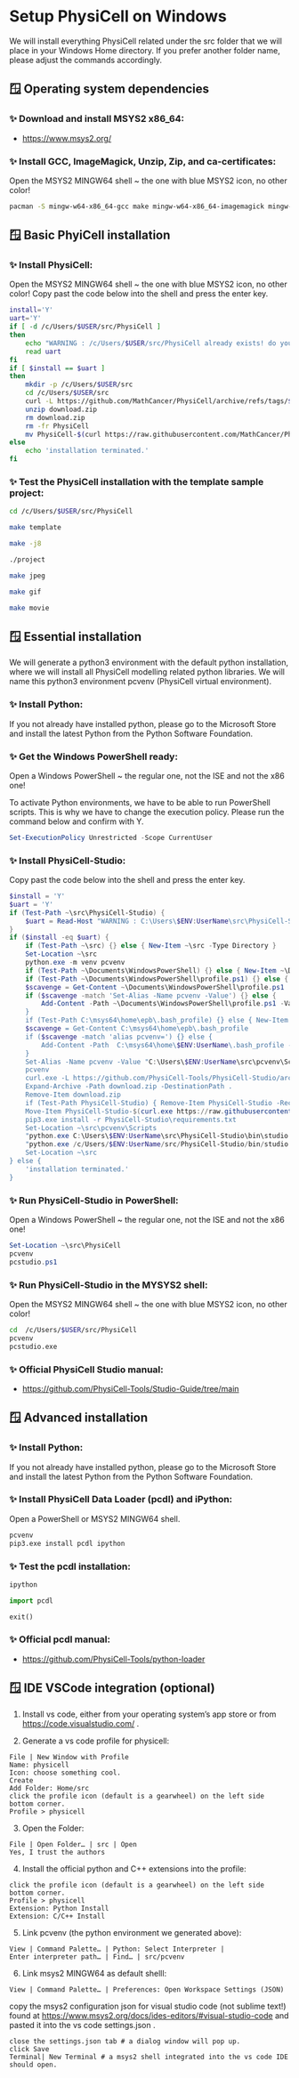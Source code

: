 # Setup PhysiCell on Windows

We will install everything PhysiCell related under the src folder that we will place in your Windows Home directory.
If you prefer another folder name, please adjust the commands accordingly.


## &#x1FA9F; Operating system dependencies

### &#x2728; Download and install MSYS2 x86_64:

+ https://www.msys2.org/

### &#x2728; Install GCC, ImageMagick, Unzip, Zip, and ca-certificates:

Open the MSYS2 MINGW64 shell ~ the one with blue MSYS2 icon, no other color!

```bash
pacman -S mingw-w64-x86_64-gcc make mingw-w64-x86_64-imagemagick mingw-w64-x86_64-ffmpeg unzip zip mingw-w64-x86_64-ca-certificates
```


## &#x1FA9F; Basic PhyiCell installation

### &#x2728; Install PhysiCell:

Open the MSYS2 MINGW64 shell ~ the one with blue MSYS2 icon, no other color!
Copy past the code below into the shell and press the enter key.

```bash
install='Y'
uart='Y'
if [ -d /c/Users/$USER/src/PhysiCell ]
then
    echo "WARNING : /c/Users/$USER/src/PhysiCell already exists! do you wanna re-install? data will be lost! [Y,N]"
    read uart
fi
if [ $install == $uart ]
then
    mkdir -p /c/Users/$USER/src
    cd /c/Users/$USER/src
    curl -L https://github.com/MathCancer/PhysiCell/archive/refs/tags/$(curl https://raw.githubusercontent.com/MathCancer/PhysiCell/master/VERSION.txt).zip > download.zip
    unzip download.zip
    rm download.zip
    rm -fr PhysiCell
    mv PhysiCell-$(curl https://raw.githubusercontent.com/MathCancer/PhysiCell/master/VERSION.txt) PhysiCell
else
    echo 'installation terminated.'
fi
```

### &#x2728; Test the PhysiCell installation with the template sample project:

```bash
cd /c/Users/$USER/src/PhysiCell
```
```bash
make template
```
```bash
make -j8
```
```bash
./project
```
```bash
make jpeg
```
```bash
make gif
```
```bash
make movie
```


## &#x1FA9F; Essential installation

We will generate a python3 environment with the default python installation, where we will install all PhysiCell modelling related python libraries.
We will name this python3 environment pcvenv (PhysiCell virtual environment).

### &#x2728; Install Python:

If you not already have installed python, please go to the Microsoft Store and install the latest Python from the Python Software Foundation.


### &#x2728; Get the Windows PowerShell ready:

Open a Windows PowerShell ~ the regular one, not the ISE and not the x86 one!

To activate Python environments, we have to be able to run PowerShell scripts.
This is why we have to change the execution policy.
Please run the command below and confirm with Y.

```powershell
Set-ExecutionPolicy Unrestricted -Scope CurrentUser
```

### &#x2728; Install PhysiCell-Studio:

Copy past the code below into the shell and press the enter key.

```powershell
$install = 'Y'
$uart = 'Y'
if (Test-Path ~\src\PhysiCell-Studio) {
    $uart = Read-Host "WARNING : C:\Users\$ENV:UserName\src\PhysiCell-Studio already exists! do you wanna re-install? data will be lost! [Y,N]"
}
if ($install -eq $uart) {
    if (Test-Path ~\src) {} else { New-Item ~\src -Type Directory }
    Set-Location ~\src
    python.exe -m venv pcvenv
    if (Test-Path ~\Documents\WindowsPowerShell) {} else { New-Item ~\Documents\WindowsPowerShell -Type Directory }
    if (Test-Path ~\Documents\WindowsPowerShell\profile.ps1) {} else { New-Item ~\Documents\WindowsPowerShell\profile.ps1 -Type File }
    $scavenge = Get-Content ~\Documents\WindowsPowerShell\profile.ps1
    if ($scavenge -match 'Set-Alias -Name pcvenv -Value') {} else {
        Add-Content -Path ~\Documents\WindowsPowerShell\profile.ps1 -Value "Set-Alias -Name pcvenv -Value ""C:\Users\$ENV:UserName\src\pcvenv\Scripts\Activate.ps1""
    }
    if (Test-Path C:\msys64\home\epb\.bash_profile) {} else { New-Item ~\.bash_profile }
    $scavenge = Get-Content C:\msys64\home\epb\.bash_profile
    if ($scavenge -match 'alias pcvenv=') {} else {
        Add-Content -Path  C:\msys64\home\$ENV:UserName\.bash_profile -Value "alias pcvenv=""source /c/Users/$ENV:UserName/src/pcvenv/Scripts/activate"""
    }
    Set-Alias -Name pcvenv -Value "C:\Users\$ENV:UserName\src\pcvenv\Scripts\Activate.ps1"
    pcvenv
    curl.exe -L https://github.com/PhysiCell-Tools/PhysiCell-Studio/archive/refs/tags/v$(curl.exe https://raw.githubusercontent.com/PhysiCell-Tools/PhysiCell-Studio/refs/heads/main/VERSION.txt).zip --output download.zip
    Expand-Archive -Path download.zip -DestinationPath .
    Remove-Item download.zip
    if (Test-Path PhysiCell-Studio) { Remove-Item PhysiCell-Studio -Recurse }
    Move-Item PhysiCell-Studio-$(curl.exe https://raw.githubusercontent.com/PhysiCell-Tools/PhysiCell-Studio/refs/heads/main/VERSION.txt) PhysiCell-Studio
    pip3.exe install -r PhysiCell-Studio\requirements.txt
    Set-Location ~\src\pcvenv\Scripts
    "python.exe C:\Users\$ENV:UserName\src\PhysiCell-Studio\bin\studio.py $args" > pcstudio.ps1
    "python.exe /c/Users/$ENV:UserName/src/PhysiCell-Studio/bin/studio.py $*" > pcstudio.exe
    Set-Location ~\src
} else {
    'installation terminated.'
}
```

### &#x2728; Run PhysiCell-Studio in PowerShell:

Open a Windows PowerShell ~ the regular one, not the ISE and not the x86 one!

```powershell
Set-Location ~\src\PhysiCell
pcvenv
pcstudio.ps1
```

### &#x2728; Run PhysiCell-Studio in the MYSYS2 shell:

Open the MSYS2 MINGW64 shell ~ the one with blue MSYS2 icon, no other color!

```bash
cd  /c/Users/$USER/src/PhysiCell
pcvenv
pcstudio.exe
```

### &#x2728; Official PhysiCell Studio manual:

+ https://github.com/PhysiCell-Tools/Studio-Guide/tree/main


## &#x1FA9F; Advanced installation

### &#x2728; Install Python:

If you not already have installed python, please go to the Microsoft Store and install the latest Python from the Python Software Foundation.

### &#x2728; Install PhysiCell Data Loader (pcdl) and iPython:

Open a PowerShell or MSYS2 MINGW64 shell.

```bash
pcvenv
pip3.exe install pcdl ipython
```
### &#x2728; Test the pcdl installation:

```bash
ipython
```
```python
import pcdl
```
```python
exit()
```

### &#x2728; Official pcdl manual:

+ https://github.com/PhysiCell-Tools/python-loader


## &#x1FA9F; IDE VSCode integration (optional)

1. Install vs code, either from your operating system’s app store or from https://code.visualstudio.com/ .

2. Generate a vs code profile for physicell:

```
File | New Window with Profile
Name: physicell
Icon: choose something cool.
Create
Add Folder: Home/src
click the profile icon (default is a gearwheel) on the left side bottom corner.
Profile > physicell
```

3. Open the Folder:

```
File | Open Folder… | src | Open
Yes, I trust the authors
```

4. Install the official python and C++ extensions into the profile:

```
click the profile icon (default is a gearwheel) on the left side bottom corner.
Profile > physicell
Extension: Python Install
Extension: C/C++ Install
```

5. Link pcvenv (the python environment we generated above):

```
View | Command Palette… | Python: Select Interpreter |
Enter interpreter path… | Find… | src/pcvenv
```

6. Link msys2 MINGW64 as default shelll:

```
View | Command Palette… | Preferences: Open Workspace Settings (JSON)
```

copy the msys2 configuration json for visual studio code (not sublime text!) found at  https://www.msys2.org/docs/ides-editors/#visual-studio-code and pasted it into the vs code settings.json .

```
close the settings.json tab # a dialog window will pop up.
click Save
Terminal| New Terminal # a msys2 shell integrated into the vs code IDE should open.
```
